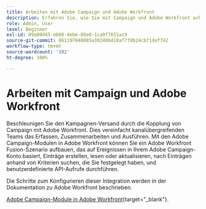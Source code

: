 ```yaml
---
title: Arbeiten mit Adobe Campaign und Adobe Workfront
description: Erfahren Sie, wie Sie mit Campaign und Adobe Workfront arbeiten können
role: Admin, User
level: Beginner
exl-id: 09a80d45-e600-4ebe-89a0-1ca9f7651ac9
source-git-commit: 061197048885a30249bd18af7f8b24cb71def742
workflow-type: tm+mt
source-wordcount: '102'
ht-degree: 100%

---
```


# Arbeiten mit Campaign und Adobe Workfront

Beschleunigen Sie den Kampagnen-Versand durch die Kopplung von Campaign mit Adobe Workfront. Dies vereinfacht kanalübergreifenden Teams das Erfassen, Zusammenarbeiten und Ausführen. Mit den Adobe Campaign-Modulen in Adobe Workfront können Sie ein Adobe Workfront Fusion-Szenario aufbauen, das auf Ereignissen in Ihrem Adobe Campaign-Konto basiert, Einträge erstellen, lesen oder aktualisieren, nach Einträgen anhand von Kriterien suchen, die Sie festgelegt haben, und benutzerdefinierte API-Aufrufe durchführen.


Die Schritte zum Konfigurieren dieser Integration werden in der Dokumentation zu Adobe Workfront beschrieben.


[Adobe Campaign-Module in Adobe Workfront](https://experienceleague.adobe.com/docs/workfront/using/adobe-workfront-fusion/fusion-apps-and-modules/adobe-campaign-classic-connector.html?lang=de){target="_blank"}.
